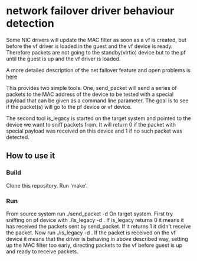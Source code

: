# network failover driver behaviour detection
Some NIC drivers will update the MAC filter as soon as  a vf is created,
but before the vf driver is loaded in the guest and the vf device is ready.
Therefore packets are not going to the standby(virtio) device but to the pf until
the guest is up and the vf driver is loaded.

A more detailed description of the net failover feature and open problems is [here](https://www.linux-kvm.org/index.php?title=Failover)

This provides two simple tools. One, send_packet will send a series of packets to
the MAC address of the device to be tested with a special payload that can be given as a
command line parameter. The goal is to see if the packet(s) will go to
the pf device or vf device. 

The second tool is_legacy is started on the target system and pointed to the device we want
to sniff packets from. It will return 0 if the packet with special payload was received on this device and
1 if no such packet was detected. 

## How to use it
### Build
Clone this repository. Run 'make'.

### Run
From source system run ./send_packet -d <dev> 
On target system. First try sniffing on pf device with ./is_legacy -d <pf-dev>. If is_legacy returns 0 it means it has received the packets
sent by send_packet. If it returns 1 it didn't receive the packet. Now run ./is_legacy  -d <vf-dev>. If the packet is received on the vf device
it means that the driver is behaving in above described way, setting up the MAC filter too early, directing packets to the vf before
guest is up and ready to receive packets. 
